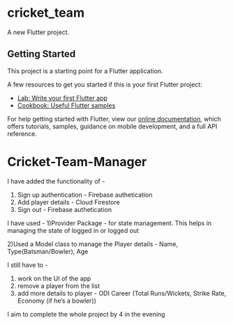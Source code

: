 # cricket_team

A new Flutter project.

## Getting Started

This project is a starting point for a Flutter application.

A few resources to get you started if this is your first Flutter project:

- [Lab: Write your first Flutter app](https://flutter.dev/docs/get-started/codelab)
- [Cookbook: Useful Flutter samples](https://flutter.dev/docs/cookbook)

For help getting started with Flutter, view our
[online documentation](https://flutter.dev/docs), which offers tutorials,
samples, guidance on mobile development, and a full API reference.
# Cricket-Team-Manager

I have added the functionality of -
1) Sign up authentication - Firebase authetication 
2) Add player details - Cloud Firestore 
3) Sign out - Firebase authetication

I have used -
1)Provider Package - for state management. This helps in managing the state of logged in or logged out

2)Used a Model class to manage the Player details  - Name, Type(Batsman/Bowler), Age

I still have to -
1) work on the UI of the app
2) remove a player from the list
3) add more details to player - ODI Career (Total Runs/Wickets, Strike Rate, Economy (if he’s a bowler))

I aim to complete the whole project by 4 in the evening
